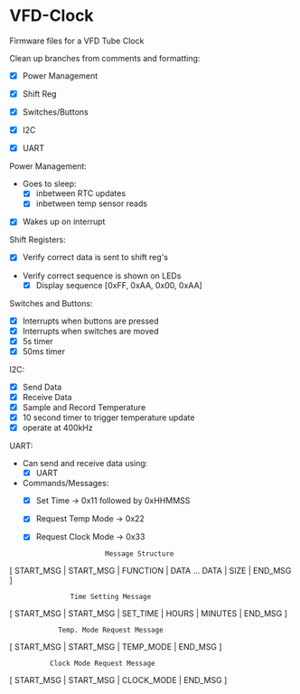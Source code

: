 # VFD-Clock
Firmware files for a VFD Tube Clock

Clean up branches from comments and formatting:
- [x] Power Management
- [x] Shift Reg
- [x] Switches/Buttons
- [x] I2C
- [x] UART


Power Management:
- Goes to sleep:
  - [x] inbetween RTC updates
  - [x] inbetween temp sensor reads
- [x] Wakes up on interrupt

Shift Registers:
- [x] Verify correct data is sent to shift reg's
- Verify correct sequence is shown on LEDs
  - [x] Display sequence [0xFF, 0xAA, 0x00, 0xAA]
  
Switches and Buttons:
- [x] Interrupts when buttons are pressed
- [x] Interrupts when switches are moved
- [x] 5s timer
- [x] 50ms timer
  
I2C:
- [x] Send Data
- [x] Receive Data
- [x] Sample and Record Temperature
- [x] 10 second timer to trigger temperature update
- [x] operate at 400kHz

UART:
- Can send and receive data using:
  - [x] UART
- Commands/Messages:
  - [x] Set Time -> 0x11 followed by 0xHHMMSS
  - [x] Request Temp Mode -> 0x22
  - [x] Request Clock Mode -> 0x33
  
                         Message Structure
 [ START_MSG | START_MSG | FUNCTION | DATA ... DATA | SIZE | END_MSG ]
 
                   Time Setting Message
 [ START_MSG | START_MSG | SET_TIME | HOURS | MINUTES | END_MSG ]
 
                Temp. Mode Request Message
 [ START_MSG | START_MSG | TEMP_MODE | END_MSG ]
 
              Clock Mode Request Message
 [ START_MSG | START_MSG | CLOCK_MODE | END_MSG ]

